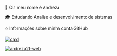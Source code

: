💜 Olá meu nome é Andreza

🎓   Estudando Analise e desenvolvimento de sistemas


⭐ Informações sobre minha conta GitHub

[![card](https://github-readme-stats.vercel.app/api?username=andreza21-web&theme=dark)](https://github.com/andreza21-web/)


[![andreza21-web](https://github-readme-stats.vercel.app/api/top-langs/?username=andreza21-web&hide=html&layout=compact&theme=dark)](https://github.com/andreza21-web/)


